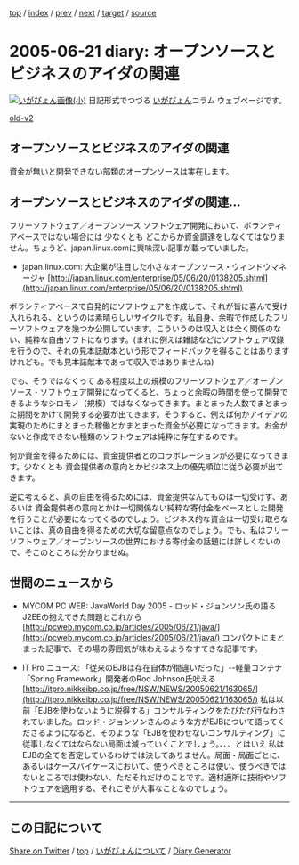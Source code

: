 [top](../index.html) 
 / [index](index.html) 
 / [prev](ig050620.html) 
 / [next](ig050622.html) 
 / [target](https://igapyon.github.io/diary/2005/ig050621.html) 
 / [source](https://github.com/igapyon/diary/blob/gh-pages/2005/ig050621.html.src.md) 

2005-06-21 diary: オープンソースとビジネスのアイダの関連
=====================================================================================================
[![いがぴょん画像(小)](https://igapyon.github.io/diary/images/iga200306s.jpg "いがぴょん")](https://igapyon.github.io/diary/memo/memoigapyon.html) 日記形式でつづる [いがぴょん](https://igapyon.github.io/diary/memo/memoigapyon.html)コラム ウェブページです。

[old-v2](ig050621-orig.html)

## オープンソースとビジネスのアイダの関連

資金が無いと開発できない部類のオープンソースは実在します。


## オープンソースとビジネスのアイダの関連…

フリーソフトウェア／オープンソース ソフトウェア開発において、ボランティアベースではない場合には 少なくとも どこからか資金調達をしなくてはなりません。ちょうど、japan.linux.comに興味深い記事が載っていました。

* japan.linux.com: 大企業が注目した小さなオープンソース・ウィンドウマネージャ
  [http://japan.linux.com/enterprise/05/06/20/0138205.shtml](http://japan.linux.com/enterprise/05/06/20/0138205.shtml)

ボランティアベースで自発的にソフトウェアを作成して、それが皆に喜んで受け入れられる、というのは素晴らしいサイクルです。私自身、余暇で作成したフリーソフトウェアを幾つか公開しています。こういうのは収入とは全く関係のない、純粋な自由ソフトになります。(まれに例えば雑誌などにソフトウェア収録を行うので、それの見本誌献本という形でフィードバックを得ることはありますけれども。でも見本誌献本であって収入ではありませんね)

でも、そうではなくって ある程度以上の規模のフリーソフトウェア／オープンソース・ソフトウェア開発になってくると、ちょっと余暇の時間を使って開発できるようなシロモノ（規模）ではなくなってきます。まとまった人数でまとまった期間をかけて開発する必要が出てきます。そうすると、例えば何かアイデアの実現のためにまとまった稼働とかまとまった資金が必要になってきます。お金がないと作成できない種類のソフトウェアは純粋に存在するのです。

何か資金を得るためには、資金提供者とのコラボレーションが必要になってきます。少なくとも 資金提供者の意向とかビジネス上の優先順位に従う必要が出てきます。

逆に考えると、真の自由を得るためには、資金提供なんてものは一切受けず、あるいは 資金提供者の意向とかは一切関係ない純粋な寄付金をベースとした開発を行うことが必要になってくるのでしょう。ビジネス的な資金は一切受け取らないことは、真の自由を得るための大切な留意点なのでしょう。でも、私はフリーソフトウェア／オープンソースの世界における寄付金の話題には詳しくないので、そこのところは分かりませぬ。

## 世間のニュースから

* MYCOM PC WEB: JavaWorld Day 2005 - ロッド・ジョンソン氏の語るJ2EEの抱えてきた問題とこれから
  [http://pcweb.mycom.co.jp/articles/2005/06/21/java/](http://pcweb.mycom.co.jp/articles/2005/06/21/java/)
  コンパクトにまとまった記事で、その場の雰囲気が味わえるようなすてきな記事です。
  
* IT Pro ニュース: 「従来のEJBは存在自体が間違いだった」--軽量コンテナ「Spring Framework」開発者のRod Johnson氏吠える
  [http://itpro.nikkeibp.co.jp/free/NSW/NEWS/20050621/163065/](http://itpro.nikkeibp.co.jp/free/NSW/NEWS/20050621/163065/)
  私は以前「EJBを使わないように説得する」コンサルティングをたびたび行なわされていました。ロッド・ジョンソンさんのような方がEJBについて語ってくださるようになると、そのような「EJBを使わせないコンサルティング」に従事しなくてはならない局面は減っていくことでしょう。、、、とはいえ
  私はEJBの全てを否定しているわけでは決してありません。局面・局面ごとに、あるいはケースバイケースにおいて、使うべきところは使い、使うべきではないところでは使わない、ただそれだけのことです。適材適所に技術やソフトウェアを適用する、それこそが大事なことなのでしょう。


----------------------------------------------------------------------------------------------------

## この日記について

[Share on Twitter](https://twitter.com/intent/tweet?hashtags=igapyon%2Cdiary%2C%E3%81%84%E3%81%8C%E3%81%B4%E3%82%87%E3%82%93&text=%E3%82%AA%E3%83%BC%E3%83%97%E3%83%B3%E3%82%BD%E3%83%BC%E3%82%B9%E3%81%A8%E3%83%93%E3%82%B8%E3%83%8D%E3%82%B9%E3%81%AE%E3%82%A2%E3%82%A4%E3%83%80%E3%81%AE%E9%96%A2%E9%80%A3&url=https%3A%2F%2Figapyon.github.io%2Fdiary%2F2005%2Fig050621.html) / [top](../index.html) / [いがぴょんについて](https://igapyon.github.io/diary/memo/memoigapyon.html) / [Diary Generator](https://github.com/igapyon/igapyonv3)
